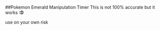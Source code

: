##Pokemon Emerald Manipulation Timer
This is not 100% accurate but it works **:D** 

use on your own risk